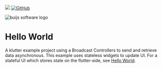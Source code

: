 [![](https://img.shields.io/badge/Buijs-Software-blue)](https://pub.dev/publishers/buijs.dev/packages)
[![GitHub](https://img.shields.io/github/license/buijs-dev/klutter-cookbook?color=black)](https://github.com/buijs-dev/klutter/blob/main/LICENSE)

<img src="https://github.com/buijs-dev/klutter/blob/develop/.github/assets/metadata/icon/klutter_logo.png?raw=true" alt="buijs software logo" />

# Hello World
A klutter example project using a Broadcast Controllers to send and retrieve data asynchronous.
This example uses stateless widgets to update UI.
For a stateful UI which stores state on the flutter-side, see [Hello World](../hello_world).